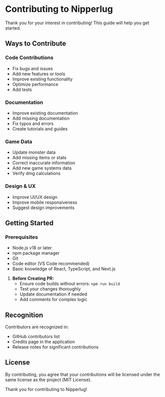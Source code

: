 # Contributing to Nipperlug

Thank you for your interest in contributing! This guide will help you get started.

## Ways to Contribute

### Code Contributions
- Fix bugs and issues
- Add new features or tools
- Improve existing functionality
- Optimize performance
- Add tests

### Documentation
- Improve existing documentation
- Add missing documentation
- Fix typos and errors
- Create tutorials and guides

### Game Data
- Update monster data
- Add missing items or stats
- Correct inaccurate information
- Add new game systems data
- Verify dmg calculations

### Design & UX
- Improve UI/UX design
- Improve mobile responsiveness
- Suggest design improvements

## Getting Started

### Prerequisites
- Node.js v18 or later
- npm package manager
- Git
- Code editor (VS Code recommended)
- Basic knowledge of React, TypeScript, and Next.js

1. **Before Creating PR:**
   - Ensure code builds without errors: `npm run build`
   - Test your changes thoroughly
   - Update documentation if needed
   - Add comments for complex logic

## Recognition

Contributors are recognized in:
- GitHub contributors list
- Credits page in the application
- Release notes for significant contributions

## License

By contributing, you agree that your contributions will be licensed under the same license as the project (MIT License).

Thank you for contributing to Nipperlug!